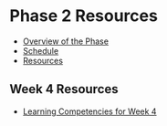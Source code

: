 # Phase 2 Resources

- [Overview of the Phase](overview.md)
- [Schedule](schedule.md)
- [Resources](resources.md)

## Week 4 Resources

- [Learning Competencies for Week 4](learning-competencies/week-4-lc.md)
